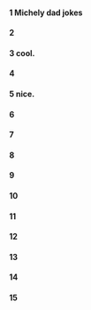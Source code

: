 #### 1 Michely dad jokes
#### 2
#### 3 cool.
#### 4
#### 5 nice.
#### 6
#### 7
#### 8
#### 9 
#### 10
#### 11
#### 12
#### 13
#### 14
#### 15